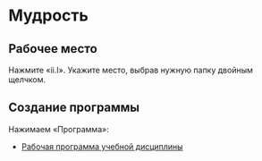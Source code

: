 # Мудрость

## Рабочее место

Нажмите «ii.I».
Укажите место, выбрав нужную папку двойным щелчком.

## Создание программы

Нажимаем «Программа»:
- [Рабочая программа учебной дисциплины](https://github.com/Alexxx180/Wisdom/blob/master/Instruction/Wisdom/DisciplineProgram-ru.md)

